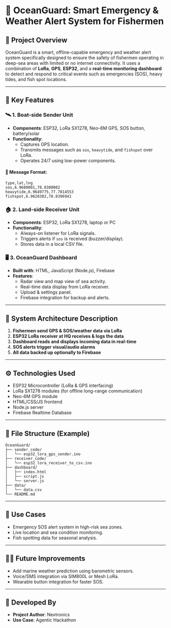 # 🌊 OceanGuard: Smart Emergency & Weather Alert System for Fishermen

## 📌 Project Overview

OceanGuard is a smart, offline-capable emergency and weather alert system specifically designed to ensure the safety of fishermen operating in deep-sea areas with limited or no internet connectivity. It uses a combination of **LoRa**, **GPS**, **ESP32**, and a **real-time monitoring dashboard** to detect and respond to critical events such as emergencies (SOS), heavy tides, and fish spot locations.

---

## 🚀 Key Features

### 🛰️ 1. Boat-side Sender Unit
- **Components**: ESP32, LoRa SX1278, Neo-6M GPS, SOS button, battery/solar
- **Functionality**:
  - Captures GPS location.
  - Transmits messages such as `sos`, `heavytide`, and `fishspot` over LoRa.
  - Operates 24/7 using low-power components.

#### 📡 Message Format:
```
type,lat,lng
sos,6.9600001,78.8300002
heavytide,6.9649775,77.7814553
fishspot,6.9620382,78.8396941
```

### 🏠 2. Land-side Receiver Unit
- **Components**: ESP32, LoRa SX1278, laptop or PC
- **Functionality**:
  - Always-on listener for LoRa signals.
  - Triggers alerts if `sos` is received (buzzer/display).
  - Stores data in a local CSV file.

### 🖥️ 3. OceanGuard Dashboard
- **Built with**: HTML, JavaScript (Node.js), Firebase
- **Features**:
  - Radar view and map view of sea activity.
  - Real-time data display from LoRa receiver.
  - Upload & settings panel.
  - Firebase integration for backup and alerts.

---

## 🧱 System Architecture Description

1. **Fishermen send GPS & SOS/weather data via LoRa**
2. **ESP32 LoRa receiver at HQ receives & logs the data**
3. **Dashboard reads and displays incoming data in real-time**
4. **SOS alerts trigger visual/audio alarms**
5. **All data backed up optionally to Firebase**

---

## ⚙️ Technologies Used

- ESP32 Microcontroller (LoRa & GPS interfacing)
- LoRa SX1278 modules (for offline long-range communication)
- Neo-6M GPS module
- HTML/CSS/JS frontend
- Node.js server
- Firebase Realtime Database

---

## 📂 File Structure (Example)
```
OceanGuard/
├── sender_code/
│   └── esp32_lora_gps_sender.ino
├── receiver_code/
│   └── esp32_lora_receiver_to_csv.ino
├── dashboard/
│   ├── index.html
│   ├── script.js
│   └── server.js
├── data/
│   └── data.csv
└── README.md
```

---

## 🔔 Use Cases

- Emergency SOS alert system in high-risk sea zones.
- Live location and sea condition monitoring.
- Fish spotting data for seasonal analysis.

---

## 👨‍🔧 Future Improvements

- Add marine weather prediction using barometric sensors.
- Voice/SMS integration via SIM800L or Mesh LoRa.
- Wearable button integration for faster SOS.

---

## 👤 Developed By

- **Project Author**: Nextronics
- **Use Case**: Agentic Hackathon
